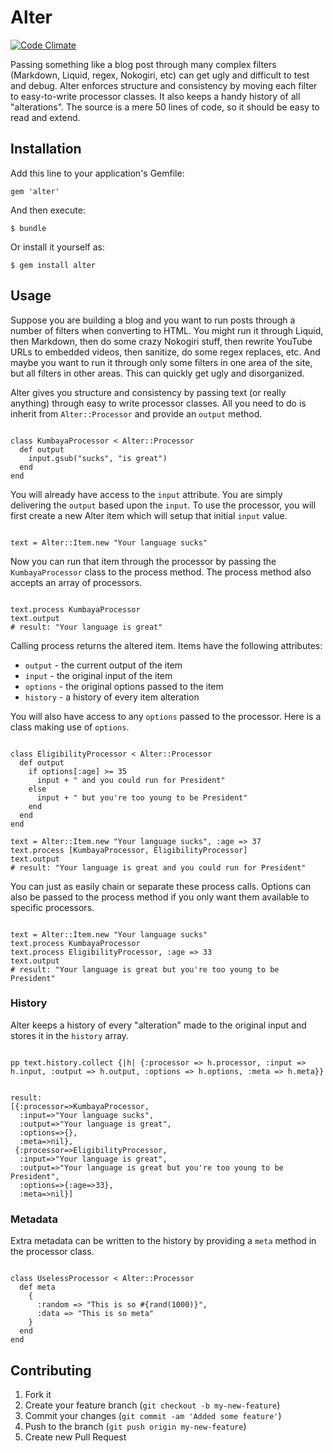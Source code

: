 # Alter

[![Code Climate](https://codeclimate.com/badge.png)](https://codeclimate.com/github/baldwindavid/alter)

Passing something like a blog post through many complex filters (Markdown, Liquid, regex, Nokogiri, etc) can get ugly and difficult to test and debug. Alter enforces structure and consistency by moving each filter to easy-to-write processor classes. It also keeps a handy history of all "alterations". The source is a mere 50 lines of code, so it should be easy to read and extend.

## Installation

Add this line to your application's Gemfile:

    gem 'alter'

And then execute:

    $ bundle

Or install it yourself as:

    $ gem install alter

## Usage

Suppose you are building a blog and you want to run posts through a number of filters when converting to HTML. You might run it through Liquid, then Markdown, then do some crazy Nokogiri stuff, then rewrite YouTube URLs to embedded videos, then sanitize, do some regex replaces, etc. And maybe you want to run it through only some filters in one area of the site, but all filters in other areas. This can quickly get ugly and disorganized.

Alter gives you structure and consistency by passing text (or really anything) through easy to write processor classes. All you need to do is inherit from `Alter::Processor` and provide an `output` method.

<pre lang="ruby"><code>
class KumbayaProcessor &#60; Alter::Processor
  def output
    input.gsub("sucks", "is great")
  end
end
</code></pre>

You will already have access to the `input` attribute. You are simply delivering the `output` based upon the `input`. To use the processor, you will first create a new Alter item which will setup that initial `input` value.

<pre lang="ruby"><code>
text = Alter::Item.new "Your language sucks"
</code></pre>

Now you can run that item through the processor by passing the `KumbayaProcessor` class to the process method. The process method also accepts an array of processors.

<pre lang="ruby"><code>
text.process KumbayaProcessor
text.output
# result: "Your language is great"
</code></pre>

Calling process returns the altered item. Items have the following attributes:

- `output` - the current output of the item
- `input` - the original input of the item
- `options` - the original options passed to the item
- `history` - a history of every item alteration

You will also have access to any `options` passed to the processor. Here is a class making use of `options`.

<pre lang="ruby"><code>
class EligibilityProcessor &#60; Alter::Processor
  def output
    if options[:age] >= 35
      input + " and you could run for President"
    else
      input + " but you're too young to be President"
    end
  end
end

text = Alter::Item.new "Your language sucks", :age => 37
text.process [KumbayaProcessor, EligibilityProcessor]
text.output
# result: "Your language is great and you could run for President"
</code></pre>

You can just as easily chain or separate these process calls. Options can also be passed to the process method if you only want them available to specific processors.

<pre lang="ruby"><code>
text = Alter::Item.new "Your language sucks"
text.process KumbayaProcessor
text.process EligibilityProcessor, :age => 33
text.output
# result: "Your language is great but you're too young to be President"
</code></pre>

### History

Alter keeps a history of every "alteration" made to the original input and stores it in the `history` array.

<pre lang="ruby"><code>
pp text.history.collect {|h| {:processor => h.processor, :input => h.input, :output => h.output, :options => h.options, :meta => h.meta}}
</code></pre>

<pre lang="console"><code>
result:  
[{:processor=>KumbayaProcessor,
  :input=>"Your language sucks",
  :output=>"Your language is great",
  :options=>{},
  :meta=>nil},
 {:processor=>EligibilityProcessor,
  :input=>"Your language is great",
  :output=>"Your language is great but you're too young to be President",
  :options=>{:age=>33},
  :meta=>nil}]
</code></pre>

### Metadata

Extra metadata can be written to the history by providing a `meta` method in the processor class.

<pre lang="ruby"><code>
class UselessProcessor &#60; Alter::Processor
  def meta
    {
      :random => "This is so #{rand(1000)}",
      :data => "This is so meta"
    }
  end
end
</code></pre>

## Contributing

1. Fork it
2. Create your feature branch (`git checkout -b my-new-feature`)
3. Commit your changes (`git commit -am 'Added some feature'`)
4. Push to the branch (`git push origin my-new-feature`)
5. Create new Pull Request
